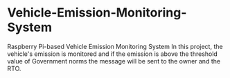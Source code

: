 # Vehicle-Emission-Monitoring-System
Raspberry Pi-based Vehicle Emission  Monitoring System 
In this project, the vehicle's emission is monitored and if the emission is above the threshold value of Government norms the message will be sent to the owner and the RTO.
